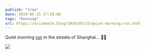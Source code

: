 ```yaml
---
publish: "true"
date: 2019-05-15 17:19:00
tags: "Running"
url: https://ericmwalk.blog/2019/05/15/quiet-morning-run.html
---
```


Quiet morning [run](https://www.strava.com/activities/2370927546) in the streets of Shanghai... 🏃‍♂️

![](https://ericmwalk.blog/uploads/2022/57da44780e.jpg)